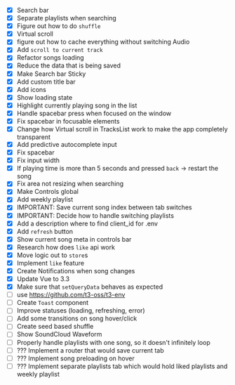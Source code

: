 - [x] Search bar
- [x] Separate playlists when searching
- [x] Figure out how to do `shuffle`
- [x] Virtual scroll
- [x] figure out how to cache everything without switching Audio
- [x] Add `scroll to current track`
- [x] Refactor songs loading
- [x] Reduce the data that is being saved
- [x] Make Search bar Sticky
- [x] Add custom title bar
- [x] Add icons
- [x] Show loading state
- [x] Highlight currently playing song in the list
- [x] Handle spacebar press when focused on the window
- [x] Fix spacebar in focusable elements
- [x] Change how Virtual scroll in TracksList work to make the app completely transparent
- [x] Add predictive autocomplete input
- [x] Fix spacebar
- [x] Fix input width
- [x] If playing time is more than 5 seconds and pressed `back` -> restart the song
- [x] Fix area not resizing when searching
- [x] Make Controls global
- [x] Add weekly playlist
- [x] IMPORTANT: Save current song index between tab switches
- [x] IMPORTANT: Decide how to handle switching playlists
- [x] Add a description where to find client_id for .env
- [x] Add `refresh` button
- [x] Show current song meta in controls bar
- [x] Research how does `like` api work
- [x] Move logic out to `store`s
- [x] Implement `like` feature
- [x] Create Notifications when song changes
- [x] Update Vue to 3.3
- [x] Make sure that `setQueryData` behaves as expected
- [ ] use https://github.com/t3-oss/t3-env
- [ ] Create `Toast` component
- [ ] Improve statuses (loading, refreshing, error)
- [ ] Add some transitions on song hover/click
- [ ] Create seed based shuffle
- [ ] Show SoundCloud Waveform
- [ ] Properly handle playlists with one song, so it doesn't infinitely loop
- [ ] ??? Implement a router that would save current tab
- [ ] ??? Implement song preloading on hover
- [ ] ??? Implement separate playlists tab which would hold liked playlists and weekly playlist 
